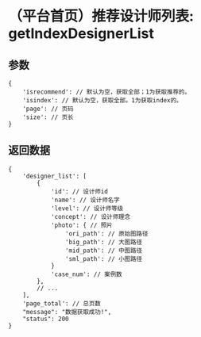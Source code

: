 # （平台首页）推荐设计师列表: getIndexDesignerList

## 参数

    {
        'isrecommend': // 默认为空，获取全部；1为获取推荐的。
        'isindex': // 默认为空，获取全部。1为获取index的。
        'page': // 页码
        'size': // 页长
    }

## 返回数据

    {
        'designer_list': [
            {
                'id': // 设计师id
                'name': // 设计师名字
                'level': // 设计师等级
                'concept': // 设计师理念
                'photo': { // 照片
                    'ori_path': // 原始图路径
                    'big_path': // 大图路径
                    'mid_path': // 中图路径
                    'sml_path': // 小图路径
                }
                'case_num': // 案例数
            },
            // ...
        ],
        'page_total': // 总页数
        "message": "数据获取成功!",
        "status": 200
    }
